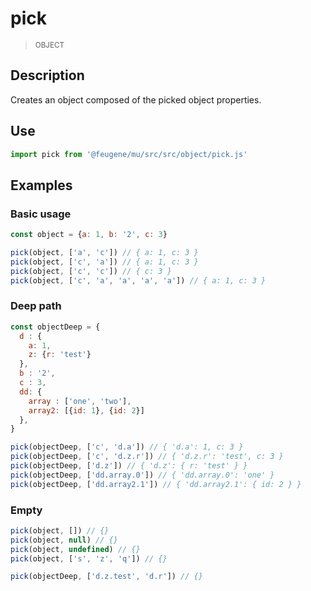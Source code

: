# pick

> <small>OBJECT</small>

## Description

Creates an object composed of the picked object properties.

## Use

```js
import pick from '@feugene/mu/src/src/object/pick.js'
```

## Examples

### Basic usage

```js
const object = {a: 1, b: '2', c: 3}

pick(object, ['a', 'c']) // { a: 1, c: 3 }
pick(object, ['c', 'a']) // { a: 1, c: 3 }
pick(object, ['c', 'c']) // { c: 3 }
pick(object, ['c', 'a', 'a', 'a', 'a']) // { a: 1, c: 3 }
```

### Deep path

```js
const objectDeep = {
  d : {
    a: 1,
    z: {r: 'test'}
  },
  b : '2',
  c : 3,
  dd: {
    array : ['one', 'two'],
    array2: [{id: 1}, {id: 2}]
  },
}

pick(objectDeep, ['c', 'd.a']) // { 'd.a': 1, c: 3 }
pick(objectDeep, ['c', 'd.z.r']) // { 'd.z.r': 'test', c: 3 }
pick(objectDeep, ['d.z']) // { 'd.z': { r: 'test' } }
pick(objectDeep, ['dd.array.0']) // { 'dd.array.0': 'one' }
pick(objectDeep, ['dd.array2.1']) // { 'dd.array2.1': { id: 2 } }
```

### Empty

```js
pick(object, []) // {}
pick(object, null) // {}
pick(object, undefined) // {}
pick(object, ['s', 'z', 'q']) // {}

pick(objectDeep, ['d.z.test', 'd.r']) // {}
```
